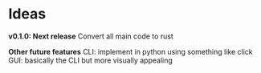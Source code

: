 # Ideas

**v0.1.0: Next release**
Convert all main code to rust

**Other future features**
CLI: implement in python using something like click
GUI: basically the CLI but more visually appealing